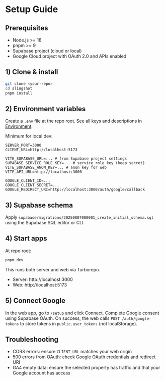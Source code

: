 # Setup Guide

## Prerequisites
- Node.js >= 18
- pnpm >= 9
- Supabase project (cloud or local)
- Google Cloud project with OAuth 2.0 and APIs enabled

## 1) Clone & install

```bash
git clone <your-repo>
cd slingshot
pnpm install
```

## 2) Environment variables

Create a `.env` file at the repo root. See all keys and descriptions in [Environment](./env.md).

Minimum for local dev:
```
SERVER_PORT=3000
CLIENT_URL=http://localhost:5173

VITE_SUPABASE_URL=... # from Supabase project settings
SUPABASE_SERVICE_ROLE_KEY=... # service role key (keep secret)
VITE_SUPABASE_ANON_KEY=... # anon key for web
VITE_API_URL=http://localhost:3000

GOOGLE_CLIENT_ID=...
GOOGLE_CLIENT_SECRET=...
GOOGLE_REDIRECT_URI=http://localhost:3000/auth/google/callback
```

## 3) Supabase schema

Apply `supabase/migrations/20250807000001_create_initial_schema.sql` using the Supabase SQL editor or CLI.

## 4) Start apps

At repo root:
```bash
pnpm dev
```
This runs both server and web via Turborepo.

- Server: http://localhost:3000
- Web: http://localhost:5173

## 5) Connect Google

In the web app, go to `/setup` and click Connect. Complete Google consent using Supabase OAuth. On success, the web calls `POST /auth/google-tokens` to store tokens in `public.user_tokens` (not localStorage).

## Troubleshooting
- CORS errors: ensure `CLIENT_URL` matches your web origin
- 500 errors from OAuth: check Google OAuth credentials and redirect URI
- GA4 empty data: ensure the selected property has traffic and that your Google account has access